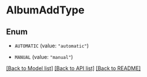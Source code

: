 # AlbumAddType

## Enum


* `AUTOMATIC` (value: `"automatic"`)

* `MANUAL` (value: `"manual"`)


[[Back to Model list]](../README.md#documentation-for-models) [[Back to API list]](../README.md#documentation-for-api-endpoints) [[Back to README]](../README.md)


